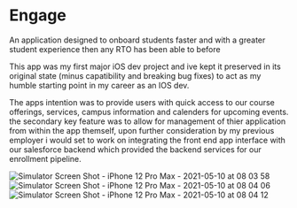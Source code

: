 # Engage
An application designed to onboard students faster and with a greater student experience then any RTO has been able to before

This app was my first major iOS dev project and ive kept it preserved in its original state (minus capatibility and breaking bug fixes) to act as my 
humble starting point in my career as an IOS dev.

The apps intention was to provide users with quick access to our course offerings, services, campus information and calenders for upcoming events. 
the secondary key feature was to allow for management of thier application from within the app themself, upon further consideration by my previous employer
i would set to work on integrating the front end app interface with our salesforce backend which provided the backend services for our enrollment pipeline.

![Simulator Screen Shot - iPhone 12 Pro Max - 2021-05-10 at 08 03 58](https://user-images.githubusercontent.com/52845496/179437232-ad7bf2bc-7236-46e1-94d8-a7d5963e0546.png)
![Simulator Screen Shot - iPhone 12 Pro Max - 2021-05-10 at 08 04 06](https://user-images.githubusercontent.com/52845496/179437242-5233592a-d276-4a6c-8b76-2bd852cb506f.png)
![Simulator Screen Shot - iPhone 12 Pro Max - 2021-05-10 at 08 04 12](https://user-images.githubusercontent.com/52845496/179437246-caa5ad04-ba39-46a9-aa9c-499c19dc138e.png)
